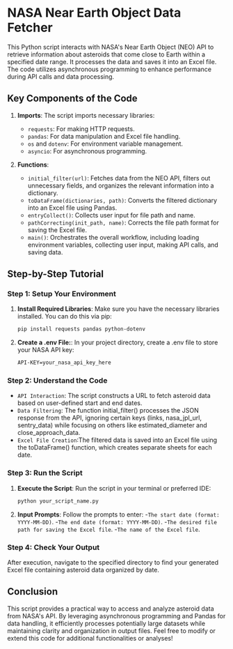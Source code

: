 # NASA Near Earth Object Data Fetcher

This Python script interacts with NASA's Near Earth Object (NEO) API to retrieve information about asteroids that come close to Earth within a specified date range. It processes the data and saves it into an Excel file. The code utilizes asynchronous programming to enhance performance during API calls and data processing.

## Key Components of the Code

1. **Imports**: The script imports necessary libraries:
   - `requests`: For making HTTP requests.
   - `pandas`: For data manipulation and Excel file handling.
   - `os` and `dotenv`: For environment variable management.
   - `asyncio`: For asynchronous programming.

2. **Functions**:
   - `initial_filter(url)`: Fetches data from the NEO API, filters out unnecessary fields, and organizes the relevant information into a dictionary.
   - `toDataFrame(dictionaries, path)`: Converts the filtered dictionary into an Excel file using Pandas.
   - `entryCollect()`: Collects user input for file path and name.
   - `pathCorrecting(init_path, name)`: Corrects the file path format for saving the Excel file.
   - `main()`: Orchestrates the overall workflow, including loading environment variables, collecting user input, making API calls, and saving data.

## Step-by-Step Tutorial

### Step 1: Setup Your Environment

1. **Install Required Libraries**:
   Make sure you have the necessary libraries installed. You can do this via pip:

   ```bash
   pip install requests pandas python-dotenv

2. **Create a .env File:**:
    In your project directory, create a .env file to store your NASA API key:
    
    ```bash
    API-KEY=your_nasa_api_key_here

### Step 2: Understand the Code

   - `API Interaction`: The script constructs a URL to fetch asteroid data based on user-defined start and end dates.  
   - `Data Filtering`: The function initial_filter() processes the JSON response from the API, ignoring certain keys (links, nasa_jpl_url, sentry_data) while focusing on others like estimated_diameter and close_approach_data.
   - `Excel File Creation`:The filtered data is saved into an Excel file using the toDataFrame() function, which creates separate sheets for each date.
        
### Step 3: Run the Script
1. **Execute the Script**:
    Run the script in your terminal or preferred IDE:
    ```bash
    python your_script_name.py

2. **Input Prompts**:
    Follow the prompts to enter:
   -`The start date (format: YYYY-MM-DD)`.
   -`The end date (format: YYYY-MM-DD)`.
   -`The desired file path for saving the Excel file`.
   -`The name of the Excel file`.

### Step 4: Check Your Output
   After execution, navigate to the specified directory to find your generated Excel file containing asteroid data organized by date.

## Conclusion
   This script provides a practical way to access and analyze asteroid data from NASA's API. By leveraging asynchronous programming and Pandas for data handling, it efficiently processes potentially large datasets while maintaining clarity and organization in output files. Feel free to modify or extend this code for additional functionalities or analyses!